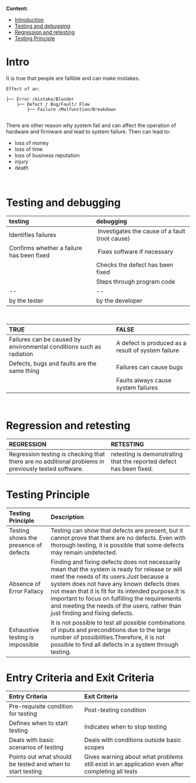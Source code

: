 **Content:**
 - [Introduction](#1)
 - [Testing and debugging](#2)
 - [Regression and retesting](#3)
 - [Testing Principle](#4)


# Intro
 <a id="1"></a>
It is true that people are fallible and can make mistakes. 
```
Effect of an:

├── Error /mistake/Blunder
    ├── Defect / Bug/Fault/ Flaw
        ├── Failure /Malfunction/Breakdown


```
There are other reason why system fail and can affect the operation of hardware and firmware and lead to system failure. Then can lead to:
- loss of money
- loss of time
- loss of business reputation
- injury
- death

<br>

# Testing and debugging
<a id="2"></a>

|testing |debugging|
|:----|:----|
|Identifies failures| Investigates the cause of a fault (root cause)|
|Confirms whether a failure has been fixed| Fixes software if necessary|
| |Checks the defect has been fixed|
| |Steps through program code|
|-- |-- |
| by the tester |by the developer |

<br>

|TRUE|FALSE|
|:----|:----|
|Failures can be caused by environmental conditions such as radiation|A defect is produced as a result of system failure|
|Defects, bugs and faults are the same thing|Failures can cause bugs|
| |Faults always cause system failures|

<br>

# Regression and retesting
<a id="3"></a>

|REGRESSION|RETESTING|
|:----|:----|
|Regression testing is checking that there are no additional problems in previously tested software. |retesting is demonstrating that the reported defect has been fixed.|

# Testing Principle
 <a id="4"></a>

|Testing Principle|Description|
|:----|:----|
|Testing shows the presence of defects|Testing can show that defects are present, but it cannot prove that there are no defects. Even with thorough testing, it is possible that some defects may remain undetected.|
|Absence of Error Fallacy|Finding and fixing defects does not necessarily mean that the system is ready for release or will meet the needs of its users.Just because a system does not have any known defects does not mean that it is fit for its intended purpose.It is important to focus on fulfilling the requirements and meeting the needs of the users, rather than just finding and fixing defects.|
|Exhaustive testing is impossible|It is not possible to test all possible combinations of inputs and preconditions due to the large number of possibilities.Therefore, it is not possible to find all defects in a system through testing.|

# Entry Criteria and Exit Criteria
 <a id="5"></a>


|Entry Criteria|Exit Criteria|
|:----|:----|
|Pre-requisite condition for testing|Post-testing condition|
|Defines when to start testing|Indicates when to stop testing|
|Deals with basic scenarios of testing|Deals with conditions outside basic scopes|
|Points out what should be tested and when to start testing|Gives warning about what problems still exist in an application even after completing all tests|


